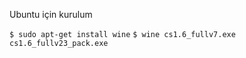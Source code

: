 Ubuntu için kurulum

`$ sudo apt-get install wine`
`$ wine cs1.6_fullv7.exe cs1.6_fullv23_pack.exe`
